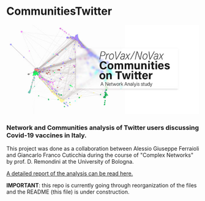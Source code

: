 # CommunitiesTwitter
![ProVax/NoVax Communities on Twitter](https://github.com/AlessioGFerraioli/CommunitiesTwitter/blob/main/header.jpg?raw=true)

### Network and Communities analysis of Twitter users discussing Covid-19 vaccines in Italy.

This project was done as a collaboration between Alessio Giuseppe Ferraioli and Giancarlo Franco Cuticchia during the course of "Complex Networks" by prof. D. Remondini at the University of Bologna. 

[A detailed report of the analysis can be read here.](https://drive.google.com/file/d/1jgkCqYHEIYhxFxMG5rc_QwydLsOFgtUN/view?usp=sharing)


**IMPORTANT**: this repo is currently going through reorganization of the files and the README (this file) is under construction.